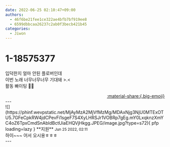 ```yaml
---
date: 2022-06-25 02:10:47+09:00
authors:
  - 46f6be21fee1ce322ae4bfb7bf919ee8
  - 6599dbbcaa26237c2ab0f3becb421b45
categories:
  - Jiwon
---
```


# 1-18575377

<div class="post-container" markdown="1">
<div class="content-container md-sidebar__scrollwrap" markdown="1">

입덕한지 얼마 안된 플로버인데<br>이번 노래 너무너무너무 기대돼 &gt;.&lt;<br>활동 빠이팅 🫶🏻

</div>
</div>

<div style="text-align: right;" markdown="1">
<a href="https://weverse.io/fromis9/fanpost/1-18575377" style="text-align: right;">:material-share:{.big-emoji}</a>
</div>
---

<div class="comments-container md-sidebar__scrollwrap" markdown="1">
<div class="comment" markdown="1">
<div class='id-container' markdown="1">
![](https://phinf.wevpstatic.net/MjAyMzA2MjVfMzMg/MDAxNjg3NjU0MTExOTU5.7GFeCpkRW4jdCPevFi1sgeF7S4XyLHRSJr1VOBRp7gEg.mY0LxqknzXmYC4oZ6TpxCmdSnAbldBctUiaEHQVjHkgg.JPEG/image.jpg?type=s72){ pfp loading=lazy }
**<span class="artist">지원</span>** <small>Jun 25 2022, 02:11</small><br>
</div>
<div class='comment-body' markdown="1">
하이~~~ 어서 오시용ㅎㅎㅎ
</div>
</div>
</div>
---

